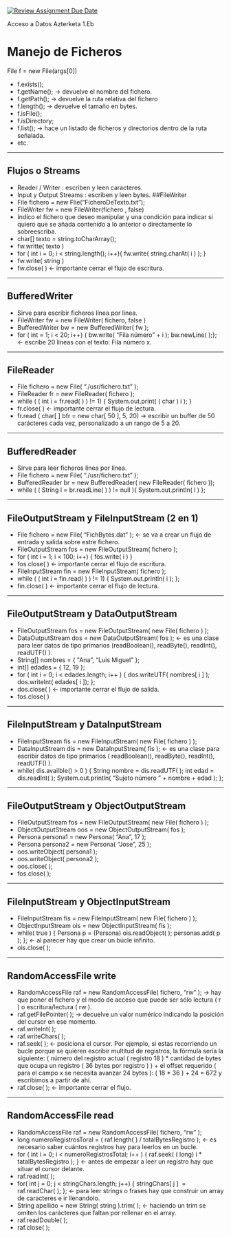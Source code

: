 [![Review Assignment Due Date](https://classroom.github.com/assets/deadline-readme-button-22041afd0340ce965d47ae6ef1cefeee28c7c493a6346c4f15d667ab976d596c.svg)](https://classroom.github.com/a/odPK0BTA)

Acceso a Datos Azterketa 1.Eb

# Manejo de Ficheros

File f = new File(args[0])

* f.exists();
* f.getName(); -> devuelve el nombre del fichero.
* f.getPath(); -> devuelve la ruta relativa del fichero
* f.length(); -> devuelve el tamaño en bytes.
* f.isFile();
* f.isDirectory;
* f.list(); -> hace un listado de ficheros y directorios dentro de la ruta señalada.
* etc.
---
## Flujos o Streams

* Reader / Writer : escriben y leen caracteres.
* Input y Output Streams : escriben y leen bytes.
  ##FileWriter
* File fichero = new Flie(“FicheroDeTexto.txt”);
* FileWriter fw = new FileWriter(fichero , false)
* Indíco el fichero que deseo manipular y una condición para indicar si quiero que se añada contenido a lo anterior o
  directamente lo sobreescriba.
* char[] texto = string.toCharArray();
* fw.writte( texto )
* for ( int i = 0; i < string.length(); i++){ fw.write( string.charAt( i ) ); }
* fw.write( string )
* fw.close( ) <- importante cerrar el flujo de escritura.
---
## BufferedWriter

* Sirve para escribir ficheros línea por línea.
* FileWriter fw = new FileWriter( fichero, false )
* BufferedWriter bw = new BufferedWriter( fw );
* for ( int = 1; i < 20; i++) { bw.write( “Fila número” + i ); bw.newLine( );}; <- escribe 20 líneas con el texto: Fila
  número x.
---
## FileReader

* File fichero = new File( “./usr/fichero.txt” );
* FileReader fr = new FileReader( fichero );
* while ( ( int i = fr.read( ) ) != 1) { System.out.print( ( char ) i ); }
* fr.close( ) <- importante cerrar el flujo de lectura.
* fr.read ( char[ ] bfr = new char[ 50 ], 5, 20) -> escribir un buffer de 50 carácteres cada vez, personalizado a un
  rango de 5 a 20.
---
## BufferedReader

* Sirve para leer ficheros línea por línea.
* File fichero = new File( “./usr/fichero.txt” );
* BufferedReader br = new BufferedReader( new FileReader( fichero ));
* while ( ( String l = br.readLine( ) ) != null ){ System.out.println( l ) };
---
## FileOutputStream y FileInputStream (2 en 1)

* File fichero = new File( “FichBytes.dat” ); <- se va a crear un flujo de entrada y salida sobre estre fichero.
* FileOutputStream fos = new FileOutputStream( fichero );
* for ( int i = 1; i < 100; i++) { fos.write( i ) }
* fos.close( ) <- importante cerrar el flujo de escritura.
* FileInputStream fin = new FileInputStream( fichero );
* while ( ( int i = fin.read( ) ) != 1) { System.out.println( i ); };
* fin.close( ) <- importante cerrar el flujo de lectura.
---
## FileOutputStream y DataOutputStream

* FileOutputStream fos = new FileOutputStream( new File( fichero ) );
* DataOutputStream dos = new DataOutputStream( fos ); <- es una clase para leer datos de tipo primarios (readBoolean(),
  readByte(), readInt(), readUTF() ).
* String[] nombres = { "Ana”, “Luis Miguel” };
* int[] edades = { 12, 19 };
* for ( int i = 0; i < edades.length; i++ ) { dos.writeUTF( nombres[ i ] ); dos.writeInt( edades[ i ]); };
* dos.close( ) <- importante cerrar el flujo de salida.
* fos.close( )
---
## FileInputStream y DataInputStream

* FileInputStream fis = new FileInputStream( new File( fichero ) );
* DataInputStream dis = new DataInputStream( fis ); <- es una clase para escribir datos de tipo primarios (
  readBoolean(), readByte(), readInt(), readUTF() ).
* while( dis.availble() > 0 ) { String nombre = dis.readUTF( ); int edad = dis.readInt( ); System.out.println( “Sujeto
  número ” + nombre + edad ); };
---
## FileOutputStream y ObjectOutputStream

* FileOutputStream fos = new FileOutputStream( new File( fichero ) );
* ObjectOutputStream oos = new ObjectOutputStream( fos );
* Persona persona1 = new Persona( “Ana”, 17 );
* Persona persona2 = new Persona( “Jose”, 25 );
* oos.writeObject( persona1 );
* oos.writeObject( persona2 );
* oos.close( );
* fos.close( );
---
## FileInputStream y ObjectInputStream

* FileInputStream fis = new FileInputStream( new File( fichero ) );
* ObjectInputStream ois = new ObjectInputStream( fis );
* while( true ) { Persona p = (Persona) ois.readObject( ); personas.add( p ); }; <- al parecer hay que crear un búcle
  infinito.
* ois.close( );
---
## RandomAccessFile write

* RandomAccessFile raf = new RandomAccessFile( fichero, “rw” ); -> hay que poner el fichero y el modo de acceso que
  puede ser sólo lectura ( r ) o escritura/lectura ( rw ).
* raf.getFilePointer( ); -> decuelve un valor numérico indicando la posición del cursor en ese momento.
* raf.writeInt( );
* raf.writeChars( );
* raf.seek( ); <- posiciona el cursor. Por ejemplo, si estas recorriendo un bucle porque se quieren escribir multitud de
  registros, la fórmula sería la siguiente: ( número del registro actual ( registro 18 ) * cantidad de bytes que ocupa
  un registro ( 36 bytes por registro ) )  + el offset requerido ( para el campo x se necesita avanzar 24 bytes ): (
  18 * 36 ) + 24 = 672 y escribimos a partir de ahí.
* raf.close( ); <- importante cerrar el flujo.
---
## RandomAccessFile read

* RandomAccessFile raf = new RandomAccessFile( fichero, “rw” );
* long numeroRegistrosToral = ( raf.length( ) / totalBytesRegistro ); <- es necesario saber cuántos registros hay para
  leerlos en un bucle.
* for ( int i = 0; i < numeroRegistrosTotal; i++ ) { raf.seek( ( long) i * tatalBytesRegistro ); } <- antes de empezar a
  leer un registro hay que situar el cursor delante.
* raf.readInt( );
* for( int j = 0; j < stringChars.length; j++) { stringChars[ j ] ‎ = raf.readChar( ); }; <- para leer strings o frases
  hay que construir un array de caracteres e ir llenandolo.
* String apellido = new String( string ).trim( ); <- haciendo un trim se omiten los carácteres que faltan por rellenar
  en el array.
* raf.readDouble( );
* raf.close( );
